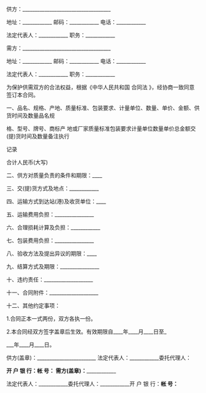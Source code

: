 
 


供方：____________________________________


地址：____________ 邮码：____________ 电话：____________


法定代表人：____________ 职务：____________


需方：____________________________________


地址：____________ 邮码：____________ 电话：____________


法定代表人：____________ 职务：____________


为保护供需双方的合法权益，根据《中华人民共和国
合同法
》，经协商一致同意签订本合同。


一、品名、规格、产地、质量标准、包装要求、计量单位、数量、单价、金额、供货时间及数量品名规


格、型号、牌号、商标产 地或厂家质量标准包装要求计量单位数量单价总金额交(提)货时间及数量备注执行


记录


合计人民币(大写)


二、供方对质量负责的条件和期限：____


三、交(提)货方式及地点：____________


四、运输方式到达站(港)及收货单位：____


五、运输费用负担：________________


六、合理损耗计算及负担：____________


七、包装费用负担：________________


八、验收方法及提出异议的期限：____


九、结算方式及期限：________________


十、违约责任：____________________


十一、合同附件：____________________


十二、其他约定事项：


1.合同正本一式两份，双方各执一份。


2.本合同经双方签字盖章后生效。有效期限自____年____月____日至_


___年____月____日。


供方(盖章)：________________________ 法定代表人：____________委托代理人：


____________开 户 银 行：____________帐 号：____________ 需方(盖章)：________________________


法定代表人：____________委托代理人：____________开 户 银 行：____________帐 号：____________
 


 

 
 
 
 
 
  


  
 

  


  


  
 
 
 
 

